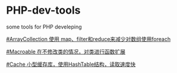 ﻿# PHP-dev-tools
some tools for PHP develeping

<a href='https://github.com/marcus-ma/PHP-dev-tools/blob/master/ArrayCollection.php'>#ArrayCollection 使用 map、filter和reduce来减少对数组使用foreach </a><br>

<a href='https://github.com/marcus-ma/PHP-dev-tools/blob/master/Macroable.php'>#Macroable 在不修改类的情况，对类进行函数扩展 </a><br>

<a href='https://github.com/marcus-ma/PHP-dev-tools/blob/master/Cache.php'>#Cache 小型缓存库，使用HashTable结构，读取速度快</a><br>
